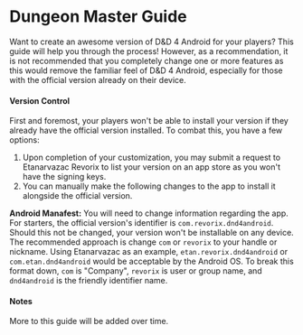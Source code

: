 Dungeon Master Guide
====================
Want to create an awesome version of D&D 4 Android for your players? This guide will help you through the process! However, as a recommendation, it is not recommended that you completely change one or more features as this would remove the familiar feel of D&D 4 Android, especially for those with the official version already on their device.

#### Version Control
First and foremost, your players won't be able to install your version if they already have the official version installed. To combat this, you have a few options:
1. Upon completion of your customization, you may submit a request to Etanarvazac Revorix to list your version on an app store as you won't have the signing keys.
2. You can manually make the following changes to the app to install it alongside the official version.

**Android Manafest:**
You will need to change information regarding the app. For starters, the official version's identifier is `com.revorix.dnd4android`. Should this not be changed, your version won't be installable on any device. The recommended approach is change `com` or `revorix` to your handle or nickname. Using Etanarvazac as an example, `etan.revorix.dnd4android` or `com.etan.dnd4android` would be acceptable by the Android OS. To break this format down, `com` is "Company", `revorix` is user or group name, and `dnd4android` is the friendly identifier name.

#### Notes
More to this guide will be added over time.
